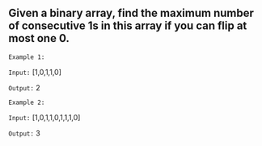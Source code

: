 ## Given a binary array, find the maximum number of consecutive 1s in this array if you can flip at most one 0.

`Example 1:`

`Input:` [1,0,1,1,0]

`Output:` 2

`Example 2:`

`Input:` [1,0,1,1,0,1,1,1,0]

`Output:` 3

